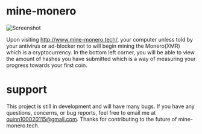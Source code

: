 # mine-monero
![Screenshot](https://i.imgur.com/hsEkydx.png)

Upon visiting http://www.mine-monero.tech/, your computer unless told by your antivirus or ad-blocker not to will begin mining the  Monero(XMR) which is a cryptocurrency. In the bottom left corner, you will be able to view the amount of hashes you have submitted which is a way of measuring your progress towards your first coin.

# support
This project is still in development and will have many bugs. If you have any questions, concerns, or bug reports, feel free to email me at quinn100020115@gmail.com. Thanks for contributing to the future of mine-monero.tech.
